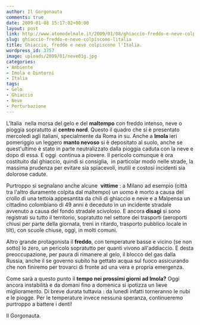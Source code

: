 ```yaml
---
author: Il Gorgonauta
comments: true
date: 2009-01-08 15:17:02+00:00
layout: post
link: http://www.atomodelmale.it/2009/01/08/ghiaccio-freddo-e-neve-colpiscono-litalia/
slug: ghiaccio-freddo-e-neve-colpiscono-litalia
title: Ghiaccio, freddo e neve colpiscono l'Italia.
wordpress_id: 3757
image: uploads/2009/01/neve01g.jpg
categories:
- Ambiente
- Imola e Dintorni
- Italia
tags:
- Gelo
- Ghiaccio
- Neve
- Perturbazione
---
```


L'Italia  nella morsa del gelo e del **maltempo** con freddo intenso, neve o pioggia sopratutto al
**centro nord**. Questo il quadro che si è presentato mercoledì agli italiani, specialmente da Roma in su. Anche a **Imola** ieri pomeriggio un leggero **manto nevoso** si è depositato al suolo, anche se quest'ultimo è stato in parte neutralizzato dalla pioggia caduta con la neve e dopo di essa. E oggi  continua a piovere. Il pericolo comunque è ora costituito dal ghiaccio, quindi si consiglia,  in particolar modo nelle strade, la massima prudenza per evitare sia spiacevoli, inutili e costosi incidenti sia dolorose cadute.

Purtroppo si segnalano anche alcune  **vittime** : a Milano ad esempio (città tra l'altro duramente colpita dal maltempo) un uomo è morto a causa del crollo di una tettoia appesantita da chili di ghiaccio e neve e a Malpensa un cittadino colombiano di 49 anni è deceduto in un incidente stradale avvenuto a causa del fondo stradale scivoloso. E ancora **disagi** si sono registrati su tutto il territorio, sopratutto nel settore dei trasporti (aeroporti chiusi per parte della giornata, treni in ritardo, trasporto pubblico locale in tilt), con scuole chiuse, oggi, in molti comuni.

Altro grande protagonista il **freddo**, con temperature basse e vicino (se non sotto) lo zero, un pericolo sopratutto per quanti vivono all'addiaccio. E desta preoccupazione, per paura di rimanere al gelo, il blocco del gas dalla Russia, anche il se governo subito ha gettato acqua sul fuoco assicurando che non finiremo per trovarci di fronte ad una vera e propria emergenza.

Come sarà a questo punto il **tempo  nei prossimi giorni ad Imola?** Oggi ancora instabilità e da domani fino a domenica si ipotizza un lieve miglioramento. Di breve durata tuttavia : da lunedì infatti torneranno le nubi e le piogge. Per le temperature invece nessuna speranza, continueremo purtroppo a battere i denti!

Il Gorgonauta.
